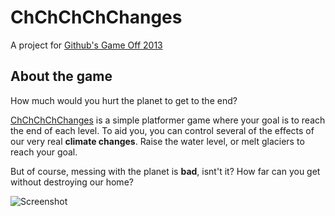 # ChChChChChanges

A project for [Github's Game Off 2013](https://github.com/blog/1674-github-game-off-ii)

## About the game

How much would you hurt the planet to get to the end?

[ChChChChChanges](http://www.youtube.com/watch?v=K78gvWXDgNM) is a simple platformer game where your goal is to reach the end of each level. To aid you, you can control several of the effects of our very real **climate changes**. Raise the water level, or melt glaciers to reach your goal.

But of course, messing with the planet is **bad**, isnt't it? How far can you get without destroying our home?

![Screenshot](http://i.imgur.com/VRIfnNd.jpg)
